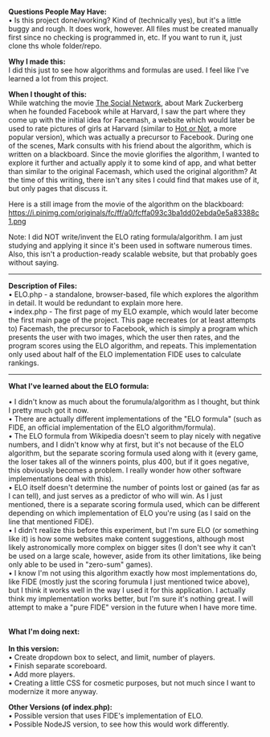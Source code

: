 <strong>Questions People May Have:</strong><br />
• Is this project done/working? Kind of (technically yes), but it's a little buggy and rough.  It does work, however.  All files must be created manually first since no checking is programmed in, etc.  If you want to run it, just clone ths whole folder/repo.<br/>

<strong>Why I made this:</strong><br />
I did this just to see how algorithms and formulas are used.  I feel like I've learned a lot from this project.

<strong>When I thought of this:</strong><br />
While watching the movie <a href="https://www.imdb.com/title/tt1285016/">The Social Network</a>, about Mark Zuckerberg when he founded Facebook while at Harvard, I saw the part where they come up with the initial idea for Facemash, a website which would later be used to rate pictures of girls at Harvard (similar to <a href="https://en.wikipedia.org/wiki/Hot_or_Not">Hot or Not</a>, a more popular version), which was actually a precursor to Facebook.  During one of the scenes, Mark consults with his friend about the algorithm, which is written on a blackboard.  Since the movie glorifies the algorithm, I wanted to explore it further and actually apply it to some kind of app, and what better than similar to the original Facemash, which used the original algorithm?  At the time of this writing, there isn't any sites I could find that makes use of it, but only pages that discuss it.

Here is a still image from the movie of the algorithm on the blackboard: https://i.pinimg.com/originals/fc/ff/a0/fcffa093c3ba1dd02ebda0e5a83388c1.png

Note:  I did NOT write/invent the ELO rating formula/algorithm.  I am just studying and applying it since it's been used in software numerous times.  Also, this isn't a production-ready scalable website, but that probably goes without saying.

<hr>

<strong>Description of Files:</strong><br />
• ELO.php - a standalone, browser-based, file which explores the algorithm in detail.  It would be redundant to explain more here.<br />
• index.php - The first page of my ELO example, which would later become the first main page of the project.  This page recreates (or at least attempts to) Facemash, the precursor to Facebook, which is simply a program which presents the user with two images, which the user then rates, and the program scores using the ELO algorithm, and repeats.  This implementation only used about half of the ELO implementation FIDE uses to calculate rankings.

<hr>

<strong>What I've learned about the ELO formula:</strong><br />

• I didn't know as much about the forumula/algorithm as I thought, but think I pretty much got it now.<br/>
• There are actually different implementations of the "ELO formula" (such as FIDE, an official implementation of the ELO algorithm/formula).<br/>
• The ELO formula from Wikipedia doesn't seem to play nicely with negative numbers, and I didn't know why at first, but it's not because of the ELO algorithm, but the separate scoring formula used along with it (every game, the loser takes all of the winners points, plus 400, but if it goes negative, this obviously becomes a problem.  I really wonder how other software implementations deal with this).<br />
• ELO itself doesn't determine the number of points lost or gained (as far as I can tell), and just serves as a predictor of who will win.  As I just mentioned, there is a separate scoring formula used, which can be different depending on which implementation of ELO you're using (as I said on the line that mentioned FIDE).<br />
• I didn't realize this before this experiment, but I'm sure ELO (or something like it) is how some websites make content suggestions, although most likely astronomically more complex on bigger sites (I don't see why it can't be used on a large scale, however, aside from its other limitations, like being only able to be used in "zero-sum" games).<br />
• I know I'm not using this algorithm exactly how most implementations do, like FIDE (mostly just the scoring forumula I just mentioned twice above), but I think it works well in the way I used it for this application.  I actually think my implementation works better, but I'm sure it's nothing great.  I will attempt to make a "pure FIDE" version in the future when I have more time.<br /><br />

<strong>What I'm doing next:</strong><br /><br />
<strong>In this version:</strong><br />
• Create dropdown box to select, and limit, number of players.<br />
• Finish separate scoreboard.<br />
• Add more players.<br />
• Creating a little CSS for cosmetic purposes, but not much since I want to modernize it more anyway.<br />

<strong>Other Versions (of index.php):</strong><br />
• Possible version that uses FIDE's implementation of ELO.<br />
• Possible NodeJS version, to see how this would work differently.<br />
<br />
